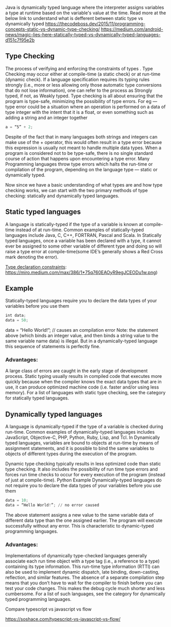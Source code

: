 Java is dynamically typed language where the interpreter assigns variables a type at runtime based on the variable's value at the time.
Read more at the below link to understand what is defferent between static type vs dynamically typed
https://thecodeboss.dev/2015/11/programming-concepts-static-vs-dynamic-type-checking/
https://medium.com/android-news/magic-lies-here-statically-typed-vs-dynamically-typed-languages-d151c7f95e2b

## Type Checking
The process of verifying and enforcing the constraints of types . Type Checking may occur either at compile-time (a static check) or at run-time (dynamic check).
If a language specification requires its typing rules strongly (i.e., more or less allowing only those automatic type conversions that do not lose information), one can refer to the process as Strongly typed, if not, as Weakly typed.
Type checking is all about ensuring that the program is type-safe, minimizing the possibility of type errors. For eg — type error could be a situation where an operation is performed on a data of type integer with the intent that it is a float, or even something such as adding a string and an integer together
```javascript
a = “5” + 2;
```
Despite of the fact that in many languages both strings and integers can make use of the + operator, this would often result in a type error because this expression is usually not meant to handle multiple data types.
When a program is considered not to be type-safe, there is no single standard course of action that happens upon encountering a type error. Many Programming languages throw type errors which halts the run-time or compilation of the program, depending on the language type — static or dynamically typed.

Now since we have a basic understanding of what types are and how type checking works, we can start with the two primary methods of type checking: statically and dynamically typed languages.

## Static typed languages
A language is statically-typed if the type of a variable is known at compile-time instead of at run-time. Common examples of statically-typed languages include Java, C, C++, FORTRAN, Pascal and Scala.
In Statically typed languages, once a variable has been declared with a type, it cannot ever be assigned to some other variable of different type and doing so will raise a type error at compile-time(some IDE’s generally shows a Red Cross mark denoting the error).

[Type declaration constraints]: https://miro.medium.com/max/386/1*75q760EAOyR9egJCEODu1w.png)

## Example
Statically-typed languages require you to declare the data types of your variables before you use them
```javascript
int data;
data = 50;
```
data = “Hello World!”; // causes an compilation error
Note: the statement above (which binds an integer value, and then binds a string value to the same variable name data) is illegal. But in a dynamically-typed language this sequence of statements is perfectly fine.
### Advantages:
A large class of errors are caught in the early stage of development process.
Static typing usually results in compiled code that executes more quickly because when the compiler knows the exact data types that are in use, it can produce optimized machine code (i.e. faster and/or using less memory).
For a list of languages with static type checking, see the category for statically typed languages.

## Dynamically typed languages
A language is dynamically-typed if the type of a variable is checked during run-time. Common examples of dynamically-typed languages includes JavaScript, Objective-C, PHP, Python, Ruby, Lisp, and Tcl.
In Dynamically typed languages, variables are bound to objects at run-time by means of assignment statements, and it is possible to bind the same variables to objects of different types during the execution of the program.

[Type declaration constraints]: https://miro.medium.com/max/146/1*YlHmP3TaXSvdnGK-Gn5z3Q.png
Dynamic type checking typically results in less optimized code than static type checking. It also includes the possibility of run time type errors and forces run time checks to occur for every execution of the program (instead of just at compile-time).
Python Example
Dynamically-typed languages do not require you to declare the data types of your variables before you use them
```Python
data = 10;
data = “Hello World!”; // no error caused
```
The above statement assigns a new value to the same variable data of different data type than the one assigned earlier. The program will execute successfully without any error. This is characteristic to dynamic-typed programming languages.
### Advantages:
Implementations of dynamically type-checked languages generally associate each run time object with a type tag (i.e., a reference to a type) containing its type information. This run-time type information (RTTI) can also be used to implement dynamic dispatch, late binding, down-casting, reflection, and similar features.
The absence of a separate compilation step means that you don’t have to wait for the compiler to finish before you can test your code changes. This makes the debug cycle much shorter and less cumbersome.
For a list of such languages, see the category for dynamically typed programming languages.


Compare typescript vs javascript vs flow

https://soshace.com/typescript-vs-javascript-vs-flow/
